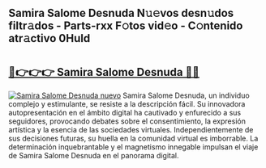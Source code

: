 ## Samira Salome Desnuda N𝚞𝚎vos desn𝚞dos filtr𝚊dos - Parts-rxx F𝚘tos vid𝚎o - C𝚘ntenido atr𝚊ctivo 0HuId

# <h2><a href="http://mb81zvt.tromn.icu/?c=Samira+Salome+Desnuda">🔗👉👉👉 Samira Salome Desnuda 🔗🔗</a></h2>

[![Samira Salome Desnuda nuevo](https://i.imgur.com/pEAQMta.gif)](http://mb81zvt.tromn.icu/?c=Samira+Salome+Desnuda)
Samira Salome Desnuda, un individuo complejo y estimulante, se resiste a la descripción fácil. Su innovadora autopresentación en el ámbito digital ha cautivado y enfurecido a sus seguidores, provocando debates sobre el consentimiento, la expresión artística y la esencia de las sociedades virtuales. Independientemente de sus decisiones futuras, su huella en la comunidad virtual es imborrable. La determinación inquebrantable y el magnetismo innegable impulsan el viaje de Samira Salome Desnuda en el panorama digital.
